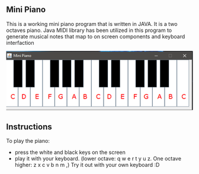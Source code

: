 ## Mini Piano 
This is a working mini piano program that is written in JAVA. It is a two octaves piano. Java MIDI library has been utilized in this program to generate musical notes that map to on screen components and keyboard interfaction

![](screenshot%20of%20program%20running.png)

## Instructions
To play the piano:
- press the white and black keys on the screen 
- play it with your keyboard. (lower octave: q w e r t y u z. One octave higher: z x c v b n m ,) Try it out with your own keyboard :D

